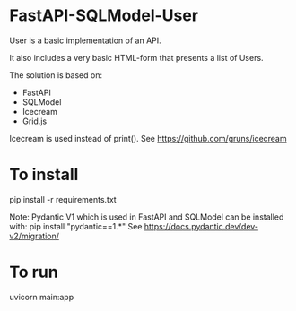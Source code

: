 # FastAPI-SQLModel-User

User is a basic implementation of an API.

It also includes a very basic HTML-form that presents a list of Users.

The solution is based on:
  - FastAPI
  - SQLModel
  - Icecream
  - Grid.js

Icecream is used instead of print(). See https://github.com/gruns/icecream

# To install
pip install -r requirements.txt

Note: Pydantic V1 which is used in FastAPI and SQLModel can be installed with: pip install "pydantic==1.*" See https://docs.pydantic.dev/dev-v2/migration/

# To run
uvicorn main:app
